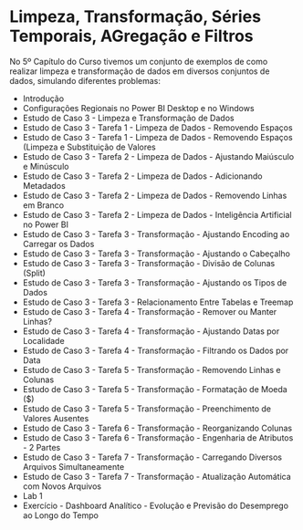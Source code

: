 # Limpeza, Transformação, Séries Temporais, AGregação e Filtros

No 5º Capítulo do Curso tivemos um conjunto de exemplos de como realizar limpeza e transformação de dados em diversos conjuntos de dados, simulando diferentes problemas:

<ul>
  <li>Introdução</li>
  <li>Configurações Regionais no Power BI Desktop e no Windows</li>
  <li>Estudo de Caso 3 - Limpeza e Transformação de Dados</li>
  <li>Estudo de Caso 3 - Tarefa 1 - Limpeza de Dados - Removendo Espaços</li>
  <li>Estudo de Caso 3 - Tarefa 1 - Limpeza de Dados - Removendo Espaços (Limpeza e Substituição de Valores</li>
  <li>Estudo de Caso 3 - Tarefa 2 - Limpeza de Dados - Ajustando Maiúsculo e Minúsculo</li>
  <li>Estudo de Caso 3 - Tarefa 2 - Limpeza de Dados - Adicionando Metadados</li>
  <li>Estudo de Caso 3 - Tarefa 2 - Limpeza de Dados - Removendo Linhas em Branco</li>
  <li>Estudo de Caso 3 - Tarefa 2 - Limpeza de Dados - Inteligência Artificial no Power BI</li>
  <li>Estudo de Caso 3 - Tarefa 3 - Transformação - Ajustando Encoding ao Carregar os Dados</li>
  <li>Estudo de Caso 3 - Tarefa 3 - Transformação - Ajustando o Cabeçalho</li>
  <li>Estudo de Caso 3 - Tarefa 3 - Transformação - Divisão de Colunas (Split)</li>
  <li>Estudo de Caso 3 - Tarefa 3 - Transformação - Ajustando os Tipos de Dados</li>
  <li>Estudo de Caso 3 - Tarefa 3 - Relacionamento Entre Tabelas e Treemap</li>
  <li>Estudo de Caso 3 - Tarefa 4 - Transformação - Remover ou Manter Linhas?</li>
  <li>Estudo de Caso 3 - Tarefa 4 - Transformação - Ajustando Datas por Localidade</li>
  <li>Estudo de Caso 3 - Tarefa 4 - Transformação - Filtrando os Dados por Data</li>
  <li>Estudo de Caso 3 - Tarefa 5 - Transformação - Removendo Linhas e Colunas</li>
  <li>Estudo de Caso 3 - Tarefa 5 - Transformação - Formatação de Moeda ($)</li>
  <li>Estudo de Caso 3 - Tarefa 5 - Transformação - Preenchimento de Valores Ausentes</li>
  <li>Estudo de Caso 3 - Tarefa 6 - Transformação - Reorganizando Colunas</li>
  <li>Estudo de Caso 3 - Tarefa 6 - Transformação - Engenharia de Atributos - 2 Partes</li>
  <li>Estudo de Caso 3 - Tarefa 7 - Transformação - Carregando Diversos Arquivos Simultaneamente</li>
  <li>Estudo de Caso 3 - Tarefa 7 - Transformação - Atualização Automática com Novos Arquivos</li>
  <li>Lab 1</li>
  <li>Exercício - Dashboard Analítico - Evolução e Previsão do Desemprego ao Longo do Tempo</li>
</ul>